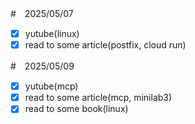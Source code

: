 #　2025/05/07

- [x] yutube(linux)
- [x] read to some article(postfix, cloud run)

#　2025/05/09

- [x] yutube(mcp)
- [x] read to some article(mcp, minilab3)
- [x] read to some book(linux)
